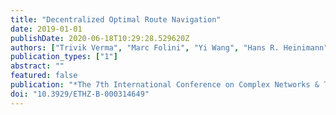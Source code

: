 ```yaml
---
title: "Decentralized Optimal Route Navigation"
date: 2019-01-01
publishDate: 2020-06-18T10:29:28.529620Z
authors: ["Trivik Verma", "Marc Folini", "Yi Wang", "Hans R. Heinimann", "Nuno A.M. Araújo"]
publication_types: ["1"]
abstract: ""
featured: false
publication: "*The 7th International Conference on Complex Networks & Their Applications*"
doi: "10.3929/ETHZ-B-000314649"
---
```



